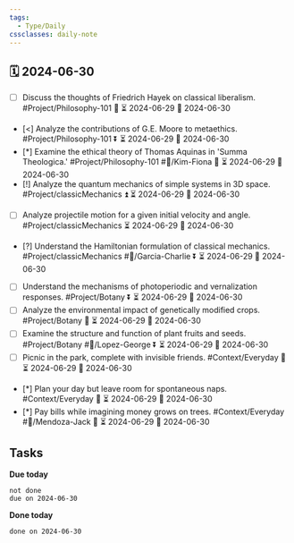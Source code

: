 ```yaml
---
tags:
  - Type/Daily
cssclasses: daily-note
---
```


## 🗓️ 2024-06-30

- [ ] Discuss the thoughts of Friedrich Hayek on classical liberalism. #Project/Philosophy-101 🔼 ⏳ 2024-06-29 📅 2024-06-30
- [<] Analyze the contributions of G.E. Moore to metaethics. #Project/Philosophy-101 ⏬ ⏳ 2024-06-29 📅 2024-06-30
- [*] Examine the ethical theory of Thomas Aquinas in 'Summa Theologica.' #Project/Philosophy-101 #👤/Kim-Fiona 🔼 ⏳ 2024-06-29 📅 2024-06-30
- [!] Analyze the quantum mechanics of simple systems in 3D space. #Project/classicMechanics ⏫ ⏳ 2024-06-29 📅 2024-06-30
- [ ] Analyze projectile motion for a given initial velocity and angle. #Project/classicMechanics ⏳ 2024-06-29 📅 2024-06-30
- [?] Understand the Hamiltonian formulation of classical mechanics. #Project/classicMechanics #👤/Garcia-Charlie ⏬ ⏳ 2024-06-29 📅 2024-06-30
- [ ] Understand the mechanisms of photoperiodic and vernalization responses. #Project/Botany ⏬ ⏳ 2024-06-29 📅 2024-06-30
- [ ] Analyze the environmental impact of genetically modified crops. #Project/Botany 🔽 ⏳ 2024-06-29 📅 2024-06-30
- [ ] Examine the structure and function of plant fruits and seeds. #Project/Botany #👤/Lopez-George ⏬ ⏳ 2024-06-29 📅 2024-06-30
- [ ] Picnic in the park, complete with invisible friends. #Context/Everyday 🔺 ⏳ 2024-06-29 📅 2024-06-30
- [*] Plan your day but leave room for spontaneous naps. #Context/Everyday 🔼 ⏳ 2024-06-29 📅 2024-06-30
- [*] Pay bills while imagining money grows on trees. #Context/Everyday #👤/Mendoza-Jack 🔼 ⏳ 2024-06-29 📅 2024-06-30

## Tasks

**Due today**

```tasks
not done
due on 2024-06-30
```

**Done today**

```tasks
done on 2024-06-30
```
            